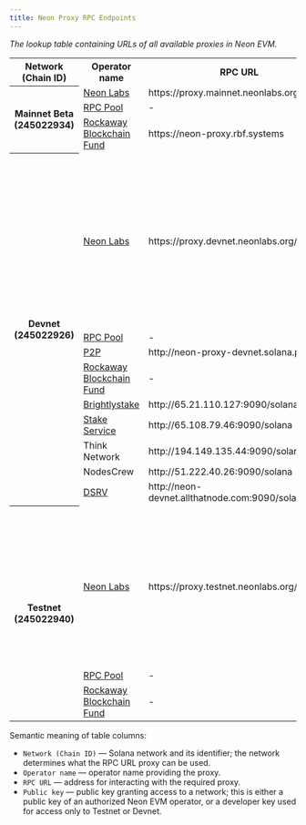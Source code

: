 ```yaml
---
title: Neon Proxy RPC Endpoints
---
```


*The lookup table containing URLs of all available proxies in Neon EVM.*

<table>
    <tr>
        <th >Network (Chain ID)</th>
        <th>Operator name</th>
        <th>RPC URL</th>
        <th>Public key</th>
    </tr>
    <tr>
        <th rowspan="3">Mainnet Beta (245022934)</th>
        <td><a href="https://neon-labs.org">Neon Labs</a></td>
        <td>https://proxy.mainnet.neonlabs.org/solana</td>
        <td>-</td>
    </tr>
    <tr>
        <td><a href="https://rpcpool.com/#/">RPC Pool</a></td>
        <td>-</td>
        <td>NeoQM3utcHGxhKT41Nq81g8t4xGcPNFpkAgYj1N2N8v</td>
    </tr>
    <tr>
        <td><a href="https://rbf.capital/">Rockaway Blockchain Fund</a></td>
        <td>https://neon-proxy.rbf.systems</td>
        <td>Gw3Xiwve6HdvpJeQguhwT23cpK9nRjSy1NpNYCFY4XU9</td>
    </tr>
    <tr>
        <th rowspan="20">Devnet (245022926)</th>
        <td rowspan="12"><a href="https://neon-labs.org">Neon Labs</a></td> 
        <td rowspan="12">https://proxy.devnet.neonlabs.org/solana</td>
        <td>Fg4uzL4QDfL6x56YFUcJBJSK3PqV4yXoFmXzZQkxn2DK</td>
    </tr>
    <tr><td>8Uh8Rp1FWBiaDejyrZZhRY448oeG7GwKUyPDufP2Xxu7</td></tr>
    <tr><td>6ndMCacBc69VXqgNbcW3BLk2am9oeUDZa6SgBjHozDPd</td></tr>
    <tr><td>GEsnEWcKapTk7cgRoixBvCDc7yYuhmoMjpJ2v7mvmsBZ</td></tr>
    <tr><td>G5397iLxoKKYgMkFfkYBhJYEtErD7ygz8APmH59H8FM6</td></tr>
    <tr><td>rDeo4nZPE2aWpBkqFXBH8ygh1cD63nEKZPiDrpmQad6</td></tr>
    <tr><td>8hipwtwcmRH3iypYModkYFNXYGUEbxvpfqRhxPxx5Amx</td></tr>
    <tr><td>4fvtx2gJYJVd4o6CQt8Bdnc7dg5p2cgnb8oNUs7BGdd5</td></tr>
    <tr><td>9EMY6Xx18hN39CnzM6D5y9vuPa3YJ5ttbWRPJp3SX1Qk</td></tr>
    <tr><td>EMgay3kYFzHSh9PruAeRHxuGmNdsRQ6yPxzSAtU7PF7N</td></tr>
    <tr><td>4s5hHKLrfF7mcjfgwsRKdkubnC2VtswGpR2XGTCJaz3M</td></tr>
    <tr><td>F3V1pCfk1ZNk7Sdyh9N1H5eMtJq9XfhHR83fF8qa41Vt</td></tr>
    <tr>
        <td><a href="https://rpcpool.com/#/">RPC Pool</a></td>
        <td>-</td>
        <td>NeoQM3utcHGxhKT41Nq81g8t4xGcPNFpkAgYj1N2N8v</td>
    </tr>
    <tr>
        <td><a href="https://p2p.org">P2P</a></td>
        <td>http://neon-proxy-devnet.solana.p2p.org</td>
        <td>D1apcJxXxAS63cpbTidxjXku7cW2ELQQU9szMQracDSY</td>
    </tr>
    <tr>
        <td><a href="https://rbf.capital/">Rockaway Blockchain Fund</a></td>
        <td>-</td>
        <td>Gw3Xiwve6HdvpJeQguhwT23cpK9nRjSy1NpNYCFY4XU9</td>
    </tr>
    <tr>
        <td><a href="https://brightlystake.com">Brightlystake</a></td>
        <td>http://65.21.110.127:9090/solana</td>
        <td>2GDfarSJnNC6ii5tQVE9rBH81Ny35LxrSCZ7tFhktSqi</td>
    </tr>
    <tr>
        <td><a href="https://stakeservice.com">Stake Service</a></td>
        <td>http://65.108.79.46:9090/solana</td>
        <td>4Mh3ik4iS6MBxHy1VBN89vBiiPRDkebtnybDWnfTtpfC</td>
    </tr>
    <tr>
        <td>Think Network</td>
        <td>http://194.149.135.44:9090/solana</td>
        <td>CyepBgaNezMJgLjy6Zyz9ECUia33dwDi9aXtRsZEhWX1</td>
    </tr>
    <tr>
        <td>NodesCrew</td>
        <td>http://51.222.40.26:9090/solana</td>
        <td>HN4FeaSXB8t3FDW85hRw8mK1hYETJGeqhkkxJr6j2GiV</td>
    </tr>
    <tr>
        <td><a href="https://dsrvlabs.com">DSRV</a></td>
        <td>http://neon-devnet.allthatnode.com:9090/solana</td>
        <td>5kKd1iy6onhCkzDq6DBw6woHLas3fy6HX4Yz8t1VPc1r</td>
    </tr>
    <tr>
        <th rowspan="13">Testnet (245022940)</th>
        <td rowspan="11"><a href="https://neon-labs.org">Neon Labs</a></td>
        <td rowspan="11">https://proxy.testnet.neonlabs.org/solana</td>
        <td>EJUKLLjBMhFnkonfn7wcThnHyDewmhVmG9sEuVP9cvF8</td>
    </tr>
    <tr><td>6ndMCacBc69VXqgNbcW3BLk2am9oeUDZa6SgBjHozDPd</td></tr>
    <tr><td>GEsnEWcKapTk7cgRoixBvCDc7yYuhmoMjpJ2v7mvmsBZ</td></tr>
    <tr><td>G5397iLxoKKYgMkFfkYBhJYEtErD7ygz8APmH59H8FM6</td></tr>
    <tr><td>rDeo4nZPE2aWpBkqFXBH8ygh1cD63nEKZPiDrpmQad6</td></tr>
    <tr><td>8hipwtwcmRH3iypYModkYFNXYGUEbxvpfqRhxPxx5Amx</td></tr>
    <tr><td>4fvtx2gJYJVd4o6CQt8Bdnc7dg5p2cgnb8oNUs7BGdd5</td></tr>
    <tr><td>9EMY6Xx18hN39CnzM6D5y9vuPa3YJ5ttbWRPJp3SX1Qk</td></tr>
    <tr><td>EMgay3kYFzHSh9PruAeRHxuGmNdsRQ6yPxzSAtU7PF7N</td></tr>
    <tr><td>4s5hHKLrfF7mcjfgwsRKdkubnC2VtswGpR2XGTCJaz3M</td></tr>
    <tr><td>F3V1pCfk1ZNk7Sdyh9N1H5eMtJq9XfhHR83fF8qa41Vt</td></tr>
    <tr>
        <td><a href="https://rpcpool.com/#/">RPC Pool</a></td>
        <td>-</td>
        <td>NeoQM3utcHGxhKT41Nq81g8t4xGcPNFpkAgYj1N2N8v</td>
    </tr>
    <tr>
        <td><a href="https://rbf.capital/">Rockaway Blockchain Fund</a></td>
        <td>-</td>
        <td>Gw3Xiwve6HdvpJeQguhwT23cpK9nRjSy1NpNYCFY4XU9</td>
    </tr>
</table>


Semantic meaning of table columns:
  * `Network (Chain ID)` — Solana network and its identifier; the network determines what the RPC URL proxy can be used.
  * `Operator name` — operator name providing the proxy.
  * `RPC URL` — address for interacting with the required proxy.
  * `Public key` — public key granting access to a network; this is either a public key of an authorized Neon EVM operator, or a developer key used for access only to Testnet or Devnet.
